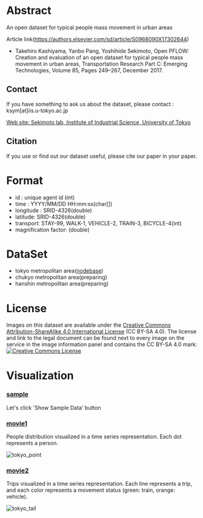 # Abstract
An open dataset for typical people mass movement in urban areas

Article link(https://authors.elsevier.com/sd/article/S0968090X17302644)
+ Takehiro Kashiyama, Yanbo Pang, Yoshihide Sekimoto, Open PFLOW: Creation and evaluation of an open dataset for typical people mass movement in urban areas, Transportation Research Part C: Emerging Technologies, Volume 85, Pages 249–267, December 2017.

## Contact
If you have something to ask us about the dataset, please contact : ksym[at]iis.u-tokyo.ac.jp

[Web site: Sekimoto lab, Institute of Industrial Science, University of Tokyo](http://sekilab.iis.u-tokyo.ac.jp/staffs/)

## Citation
If you use or find out our dataset useful, please cite our paper in your paper.

# Format
+ id : unique agent id (int)
+ time : YYYY/MM/DD HH:mm:ss(char[])
+ longitude : SRID-4326(double)
+ latitude: SRID-4326(double)
+ transport: STAY-99, WALK-1, VEHICLE-2, TRAIN-3, BICYCLE-4(int)
+ magnification factor: (double)

# DataSet
+ tokyo metropolitan area([nodebase](https://share.cw503.net/owncloud/index.php/s/u9MttDfTiAPUDsJ "tokyo"))
+ chukyo metropolitan area(preparing)
+ hanshin metropolitan area(preparing)

# License
Images on this dataset are available under the [Creative Commons Attribution-ShareAlike 4.0 International License](http://creativecommons.org/licenses/by-sa/4.0/) (CC BY-SA 4.0). The license and link to the legal document can be found next to every image on the service in the image information panel and contains the CC BY-SA 4.0 mark:
<br><a rel="license" href="http://creativecommons.org/licenses/by-sa/4.0/deed.en"><img alt="Creative Commons License" style="border-width:0" src="https://licensebuttons.net/l/by-sa/4.0/88x31.png" /></a><br />

# Visualization
### [sample](http://shiba.iis.u-tokyo.ac.jp/member/ueyama/mm/)
Let's click 'Show Sample Data' button

### [movie1](movie/tokyo_point.mp4 "movie1")
People distribution visualized in a time series representation. Each dot represents a person.

![tokyo_point](images/tokyo_point.png "tokyo_point")

### [movie2](movie/tokyo_tail.mp4 "movie2")
Trips visualized in a time series representation. Each line represents a trip, and each color represents a movement status (green: train, orange: vehicle). 

![tokyo_tail](images/tokyo_tail.png "tokyo_tail")


